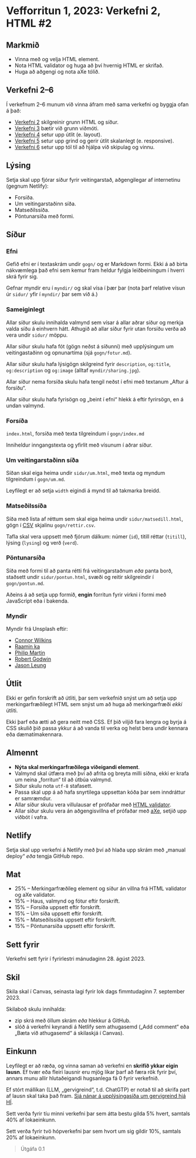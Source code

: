# Vefforritun 1, 2023: Verkefni 2, HTML #2

## Markmið

- Vinna með og velja HTML element.
- Nota HTML validator og huga að því hvernig HTML er skrifað.
- Huga að aðgengi og nota aXe tólið.

## Verkefni 2–6

Í verkefnum 2–6 munum við vinna áfram með sama verkefni og byggja ofan á það:

- [Verkefni 2](https://github.com/vefforritun/vef1-2023-v2) skilgreinir grunn HTML og síður.
- [Verkefni 3](https://github.com/vefforritun/vef1-2023-v3) bætir við grunn viðmóti.
- [Verkefni 4](https://github.com/vefforritun/vef1-2023-v4) setur upp útlit (e. layout).
- [Verkefni 5](https://github.com/vefforritun/vef1-2023-v5) setur upp grind og gerir útlit skalanlegt (e. responsive).
- [Verkefni 6](https://github.com/vefforritun/vef1-2023-v6) setur upp tól til að hjálpa við skipulag og vinnu.

## Lýsing

Setja skal upp fjórar síður fyrir veitingarstað, aðgengilegar af internetinu (gegnum Netlify):

- Forsíða.
- Um veitingarstaðinn síða.
- Matseðilssíða.
- Pöntunarsíða með formi.

## Síður

### Efni

Gefið efni er í textaskrám undir `gogn/` og er Markdown formi. Ekki á að birta nákvæmlega það efni sem kemur fram heldur fylgja leiðbeiningum í hverri skrá fyrir sig.

Gefnar myndir eru í `myndir/` og skal vísa í þær þar (nota þarf relative vísun úr `sidur/` yfir í `myndir/` þar sem við á.)

### Sameiginlegt

Allar síður skulu innihalda valmynd sem vísar á allar aðrar síður og merkja valda síðu á einhvern hátt. Athugið að allar síður fyrir utan forsíðu verða að vera undir `sidur/` möppu.

Allar síður skulu hafa fót (gögn neðst á síðunni) með upplýsingum um veitingastaðinn og opnunartíma (sjá `gogn/fotur.md`).

Allar síður skulu hafa lýsigögn skilgreind fyrir `description`, `og:title`, `og:description` og `og:image` (alltaf `myndir/sharing.jpg`).

Allar síður nema forsíða skulu hafa tengil neðst í efni með textanum „Aftur á forsíðu“.

Allar síður skulu hafa fyrisögn og „beint í efni“ hlekk á eftir fyrirsögn, en á undan valmynd.

### Forsíða

`index.html`, forsíða með texta tilgreindum í `gogn/index.md`

Inniheldur inngangstexta og yfirlit með vísunum í aðrar síður.

### Um veitingarstaðinn síða

Síðan skal eiga heima undir `sidur/um.html`, með texta og myndum tilgreindum í `gogn/um.md`.

Leyfilegt er að setja `width` eigindi á mynd til að takmarka breidd.

### Matseðilssíða

Síða með lista af réttum sem skal eiga heima undir `sidur/matsedill.html`, gögn í [CSV](https://en.wikipedia.org/wiki/Comma-separated_values) skjalinu `gogn/rettir.csv`.

Tafla skal vera uppsett með fjórum dálkum: númer (`id`), titill réttar (`titill`), lýsing (`lysing`) og verð (`verd`).

### Pöntunarsíða

Síða með formi til að panta rétti frá veitingarstaðnum _eða_ panta borð, staðsett undir `sidur/pontun.html`, svæði og reitir skilgreindir í `gogn/pontun.md`.

Aðeins á að setja upp formið, **engin** forritun fyrir virkni í formi með JavaScript eða í bakenda.

### Myndir

Myndir frá Unsplash eftir:

- [Connor Wilkins](https://unsplash.com/photos/2crxTr4jCkc?utm_source=unsplash&utm_medium=referral&utm_content=creditShareLink)
- [Raamin ka](https://unsplash.com/photos/uR51HXLO7G0?utm_source=unsplash&utm_medium=referral&utm_content=creditShareLink)
- [Philip Martin](https://unsplash.com/photos/man-standing-near-balcony-5aGUyCW_PJw?utm_source=unsplash&utm_medium=referral&utm_content=creditShareLink)
- [Robert Godwin](https://unsplash.com/photos/cdksyTqEXzo?utm_source=unsplash&utm_medium=referral&utm_content=creditShareLink)
- [Jason Leung](https://unsplash.com/photos/cdksyTqEXzo?utm_source=unsplash&utm_medium=referral&utm_content=creditShareLink)

## Útlit

Ekki er gefin forskrift að útliti, þar sem verkefnið snýst um að setja upp merkingarfræðilegt HTML sem snýst um að huga að merkingarfræði _ekki_ útliti.

Ekki þarf eða ætti að gera neitt með CSS. Ef þið viljið fara lengra og byrja á CSS skulið þið passa ykkur á að vanda til verka og helst bera undir kennara eða dæmatímakennara.

## Almennt

- **Nýta skal merkingarfræðilega viðeigandi element**.
- Valmynd skal útfæra með því að afrita og breyta milli síðna, ekki er krafa um neina „forritun“ til að útbúa valmynd.
- Síður skulu nota `utf-8` stafasett.
- Passa skal upp á að hafa snyrtilega uppsettan kóða þar sem inndráttur er samræmdur.
- Allar síður skulu vera villulausar ef prófaðar með [HTML validator](https://validator.w3.org/).
- Allar síður skulu vera án aðgengisvillna ef prófaðar með [aXe](https://www.deque.com/axe/), setjið upp viðbót í vafra.

## Netlify

Setja skal upp verkefni á Netlify með því að hlaða upp skrám með „manual deploy“ _eða_ tengja GitHub repo.

## Mat

- 25% – Merkingarfræðileg element og síður án villna frá HTML validator og aXe validator.
- 15% – Haus, valmynd og fótur eftir forskrift.
- 15% – Forsíða uppsett eftir forskrift.
- 15% – Um síða uppsett eftir forskrift.
- 15% – Matseðilssíða uppsett eftir forskrift.
- 15% – Pöntunarsíða uppsett eftir forskrift.

## Sett fyrir

Verkefni sett fyrir í fyrirlestri mánudaginn 28. ágúst 2023.

## Skil

Skila skal í Canvas, seinasta lagi fyrir lok dags fimmtudaginn 7. september 2023.

Skilaboð skulu innihalda:

- zip skrá með öllum skrám _eða_ hlekkur á GitHub.
- slóð á verkefni keyrandi á Netlify sem athugasemd („Add comment“ eða „Bæta við athugasemd“ á skilaskjá í Canvas).

## Einkunn

Leyfilegt er að ræða, og vinna saman að verkefni en **skrifið ykkar eigin lausn**. Ef tvær eða fleiri lausnir eru mjög líkar þarf að færa rök fyrir því, annars munu allir hlutaðeigandi hugsanlega fá 0 fyrir verkefnið.

Ef stórt mállíkan (LLM, „gervigreind“, t.d. ChatGTP) er notað til að skrifa part af lausn skal taka það fram. [Sjá nánar á upplýsingasíða um gervigreind hjá HÍ](https://gervigreind.hi.is/).

Sett verða fyrir tíu minni verkefni þar sem átta bestu gilda 5% hvert, samtals 40% af lokaeinkunn.

Sett verða fyrir tvö hópverkefni þar sem hvort um sig gildir 10%, samtals 20% af lokaeinkunn.

> Útgáfa 0.1

